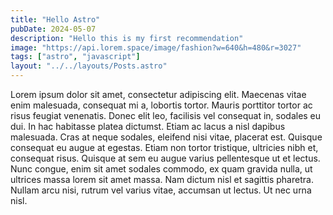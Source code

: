 ```yaml
---
title: "Hello Astro"
pubDate: 2024-05-07
description: "Hello this is my first recommendation"
image: "https://api.lorem.space/image/fashion?w=640&h=480&r=3027"
tags: ["astro", "javascript"]
layout: "../../layouts/Posts.astro"
---
```


Lorem ipsum dolor sit amet, consectetur adipiscing elit. Maecenas vitae enim malesuada, consequat mi a, lobortis tortor. Mauris porttitor tortor ac risus feugiat venenatis. Donec elit leo, facilisis vel consequat in, sodales eu dui. In hac habitasse platea dictumst. Etiam ac lacus a nisl dapibus malesuada. Cras at neque sodales, eleifend nisi vitae, placerat est. Quisque consequat eu augue at egestas. Etiam non tortor tristique, ultricies nibh et, consequat risus. Quisque at sem eu augue varius pellentesque ut et lectus. Nunc congue, enim sit amet sodales commodo, ex quam gravida nulla, ut ultrices massa lorem sit amet massa. Nam dictum nisl et sagittis pharetra. Nullam arcu nisi, rutrum vel varius vitae, accumsan ut lectus. Ut nec urna nisl.
